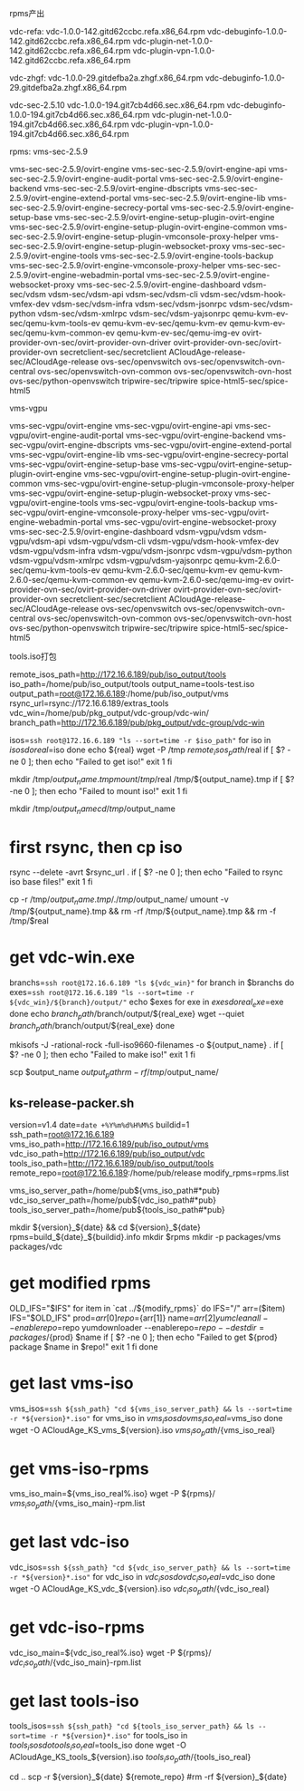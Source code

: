 rpms产出

vdc-refa:
    vdc-1.0.0-142.gitd62ccbc.refa.x86_64.rpm
    vdc-debuginfo-1.0.0-142.gitd62ccbc.refa.x86_64.rpm
    vdc-plugin-net-1.0.0-142.gitd62ccbc.refa.x86_64.rpm
    vdc-plugin-vpn-1.0.0-142.gitd62ccbc.refa.x86_64.rpm

vdc-zhgf:
    vdc-1.0.0-29.gitdefba2a.zhgf.x86_64.rpm
    vdc-debuginfo-1.0.0-29.gitdefba2a.zhgf.x86_64.rpm

vdc-sec-2.5.10
    vdc-1.0.0-194.git7cb4d66.sec.x86_64.rpm
    vdc-debuginfo-1.0.0-194.git7cb4d66.sec.x86_64.rpm
    vdc-plugin-net-1.0.0-194.git7cb4d66.sec.x86_64.rpm
    vdc-plugin-vpn-1.0.0-194.git7cb4d66.sec.x86_64.rpm


rpms:
vms-sec-2.5.9

vms-sec-sec-2.5.9/ovirt-engine
vms-sec-sec-2.5.9/ovirt-engine-api
vms-sec-sec-2.5.9/ovirt-engine-audit-portal
vms-sec-sec-2.5.9/ovirt-engine-backend
vms-sec-sec-2.5.9/ovirt-engine-dbscripts
vms-sec-sec-2.5.9/ovirt-engine-extend-portal
vms-sec-sec-2.5.9/ovirt-engine-lib
vms-sec-sec-2.5.9/ovirt-engine-secrecy-portal
vms-sec-sec-2.5.9/ovirt-engine-setup-base
vms-sec-sec-2.5.9/ovirt-engine-setup-plugin-ovirt-engine
vms-sec-sec-2.5.9/ovirt-engine-setup-plugin-ovirt-engine-common
vms-sec-sec-2.5.9/ovirt-engine-setup-plugin-vmconsole-proxy-helper
vms-sec-sec-2.5.9/ovirt-engine-setup-plugin-websocket-proxy
vms-sec-sec-2.5.9/ovirt-engine-tools
vms-sec-sec-2.5.9/ovirt-engine-tools-backup
vms-sec-sec-2.5.9/ovirt-engine-vmconsole-proxy-helper
vms-sec-sec-2.5.9/ovirt-engine-webadmin-portal
vms-sec-sec-2.5.9/ovirt-engine-websocket-proxy
vms-sec-sec-2.5.9/ovirt-engine-dashboard
vdsm-sec/vdsm
vdsm-sec/vdsm-api
vdsm-sec/vdsm-cli
vdsm-sec/vdsm-hook-vmfex-dev
vdsm-sec/vdsm-infra
vdsm-sec/vdsm-jsonrpc
vdsm-sec/vdsm-python
vdsm-sec/vdsm-xmlrpc
vdsm-sec/vdsm-yajsonrpc
qemu-kvm-ev-sec/qemu-kvm-tools-ev
qemu-kvm-ev-sec/qemu-kvm-ev
qemu-kvm-ev-sec/qemu-kvm-common-ev
qemu-kvm-ev-sec/qemu-img-ev
ovirt-provider-ovn-sec/ovirt-provider-ovn-driver
ovirt-provider-ovn-sec/ovirt-provider-ovn
secretclient-sec/secretclient
ACloudAge-release-sec/ACloudAge-release
ovs-sec/openvswitch
ovs-sec/openvswitch-ovn-central
ovs-sec/openvswitch-ovn-common
ovs-sec/openvswitch-ovn-host
ovs-sec/python-openvswitch
tripwire-sec/tripwire
spice-html5-sec/spice-html5


vms-vgpu

vms-sec-vgpu/ovirt-engine
vms-sec-vgpu/ovirt-engine-api
vms-sec-vgpu/ovirt-engine-audit-portal
vms-sec-vgpu/ovirt-engine-backend
vms-sec-vgpu/ovirt-engine-dbscripts
vms-sec-vgpu/ovirt-engine-extend-portal
vms-sec-vgpu/ovirt-engine-lib
vms-sec-vgpu/ovirt-engine-secrecy-portal
vms-sec-vgpu/ovirt-engine-setup-base
vms-sec-vgpu/ovirt-engine-setup-plugin-ovirt-engine
vms-sec-vgpu/ovirt-engine-setup-plugin-ovirt-engine-common
vms-sec-vgpu/ovirt-engine-setup-plugin-vmconsole-proxy-helper
vms-sec-vgpu/ovirt-engine-setup-plugin-websocket-proxy
vms-sec-vgpu/ovirt-engine-tools
vms-sec-vgpu/ovirt-engine-tools-backup
vms-sec-vgpu/ovirt-engine-vmconsole-proxy-helper
vms-sec-vgpu/ovirt-engine-webadmin-portal
vms-sec-vgpu/ovirt-engine-websocket-proxy
vms-sec-sec-2.5.9/ovirt-engine-dashboard
vdsm-vgpu/vdsm
vdsm-vgpu/vdsm-api
vdsm-vgpu/vdsm-cli
vdsm-vgpu/vdsm-hook-vmfex-dev
vdsm-vgpu/vdsm-infra
vdsm-vgpu/vdsm-jsonrpc
vdsm-vgpu/vdsm-python
vdsm-vgpu/vdsm-xmlrpc
vdsm-vgpu/vdsm-yajsonrpc
qemu-kvm-2.6.0-sec/qemu-kvm-tools-ev
qemu-kvm-2.6.0-sec/qemu-kvm-ev
qemu-kvm-2.6.0-sec/qemu-kvm-common-ev
qemu-kvm-2.6.0-sec/qemu-img-ev
ovirt-provider-ovn-sec/ovirt-provider-ovn-driver
ovirt-provider-ovn-sec/ovirt-provider-ovn
secretclient-sec/secretclient
ACloudAge-release-sec/ACloudAge-release
ovs-sec/openvswitch
ovs-sec/openvswitch-ovn-central
ovs-sec/openvswitch-ovn-common
ovs-sec/openvswitch-ovn-host
ovs-sec/python-openvswitch
tripwire-sec/tripwire
spice-html5-sec/spice-html5

tools.iso打包

remote_isos_path=http://172.16.6.189/pub/iso_output/tools
iso_path=/home/pub/iso_output/tools
output_name=tools-test.iso
output_path=root@172.16.6.189:/home/pub/iso_output/vms
rsync_url=rsync://172.16.6.189/extras_tools
vdc_win=/home/pub/pkg_output/vdc-group/vdc-win/
branch_path=http://172.16.6.189/pub/pkg_output/vdc-group/vdc-win

isos=`ssh root@172.16.6.189 "ls --sort=time -r $iso_path"`
for iso in $isos
do
        real=$iso
done
echo ${real}
wget -P /tmp $remote_isos_path/$real
if [ $? -ne 0 ]; then
    echo "Failed to get iso!"
    exit 1
fi

mkdir /tmp/${output_name}.tmp
mount /tmp/$real /tmp/${output_name}.tmp
if [ $? -ne 0 ]; then
    echo "Failed to mount iso!"
    exit 1
fi

mkdir /tmp/$output_name
cd /tmp/$output_name

# first rsync, then cp iso
rsync --delete -avrt $rsync_url  .
if [ $? -ne 0 ]; then
    echo "Failed to rsync iso base files!"
    exit 1
fi

cp -r /tmp/${output_name}.tmp/. /tmp/$output_name/
umount -v /tmp/${output_name}.tmp && rm -rf /tmp/${output_name}.tmp && rm -f /tmp/$real

# get vdc-win.exe
branchs=`ssh root@172.16.6.189 "ls ${vdc_win}"`
for branch in $branchs
do
    exes=`ssh root@172.16.6.189 "ls --sort=time -r ${vdc_win}/${branch}/output/"`
    echo $exes
    for exe in $exes
    do
        real_exe=$exe
    done
    echo ${branch_path}/$branch/output/${real_exe}
    wget --quiet ${branch_path}/$branch/output/${real_exe}
done

mkisofs -J -rational-rock -full-iso9660-filenames -o ${output_name} .
if [ $? -ne 0 ]; then
    echo "Failed to make iso!"
    exit 1
fi

scp $output_name $output_path
rm -rf /tmp/$output_name/


ks-release-packer.sh
------------------------

version=v1.4
date=`date +%Y%m%d%H%M%S`
buildid=1
ssh_path=root@172.16.6.189
vms_iso_path=http://172.16.6.189/pub/iso_output/vms
vdc_iso_path=http://172.16.6.189/pub/iso_output/vdc
tools_iso_path=http://172.16.6.189/pub/iso_output/tools
remote_repo=root@172.16.6.189:/home/pub/release
modify_rpms=rpms.list

vms_iso_server_path=/home/pub${vms_iso_path#*pub}
vdc_iso_server_path=/home/pub${vdc_iso_path#*pub}
tools_iso_server_path=/home/pub${tools_iso_path#*pub}

mkdir ${version}_${date} && cd ${version}_${date}
rpms=build_${date}_${buildid}.info
mkdir $rpms
mkdir -p packages/vms packages/vdc

# get modified rpms
OLD_IFS="$IFS"
for item in `cat ../${modify_rpms}`
do
    IFS="/"
    arr=($item)
    IFS="$OLD_IFS"
    prod=${arr[0]}
    repo=${arr[1]}
    name=${arr[2]}
    yum clean all --enablerepo=$repo
    yumdownloader --enablerepo=$repo --destdir=packages/${prod} $name
    if [ $? -ne 0 ]; then
        echo "Failed to get ${prod} package $name in $repo!"
        exit 1
    fi
done

# get last vms-iso
vms_isos=`ssh ${ssh_path} "cd ${vms_iso_server_path} && ls --sort=time -r *${version}*.iso"`
for vms_iso in ${vms_isos}
do
    vms_iso_real=$vms_iso
done
wget -O ACloudAge_KS_vms_${version}.iso ${vms_iso_path}/${vms_iso_real}

# get vms-iso-rpms
vms_iso_main=${vms_iso_real%.iso}
wget -P ${rpms}/ ${vms_iso_path}/${vms_iso_main}-rpm.list

# get last vdc-iso
vdc_isos=`ssh ${ssh_path} "cd ${vdc_iso_server_path} && ls --sort=time -r *${version}*.iso"`
for vdc_iso in ${vdc_isos}
do
    vdc_iso_real=$vdc_iso
done
wget -O ACloudAge_KS_vdc_${version}.iso ${vdc_iso_path}/${vdc_iso_real}

# get vdc-iso-rpms
vdc_iso_main=${vdc_iso_real%.iso}
wget -P ${rpms}/ ${vdc_iso_path}/${vdc_iso_main}-rpm.list

# get last tools-iso
tools_isos=`ssh ${ssh_path} "cd ${tools_iso_server_path} && ls --sort=time -r *${version}*.iso"`
for tools_iso in ${tools_isos}
do
    tools_iso_real=$tools_iso
done
wget -O ACloudAge_KS_tools_${version}.iso ${tools_iso_path}/${tools_iso_real}

cd ..
scp -r ${version}_${date} ${remote_repo}
#rm -rf ${version}_${date}


